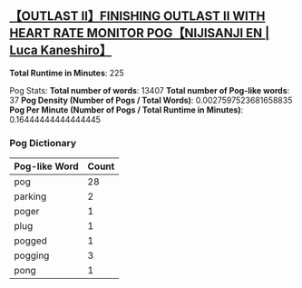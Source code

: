 ## [【OUTLAST II】FINISHING OUTLAST II WITH HEART RATE MONITOR POG【NIJISANJI EN | Luca Kaneshiro】](https://www.youtube.com/watch?v=P6YKkBCplDU)
**Total Runtime in Minutes**: 225

Pog Stats:
   **Total number of words**: 13407
   **Total number of Pog-like words**: 37
   **Pog Density (Number of Pogs / Total Words)**: 0.0027597523681658835
   **Pog Per Minute (Number of Pogs / Total Runtime in Minutes)**: 0.16444444444444445

### Pog Dictionary
Pog-like Word | Count
--- | ---
pog | 28
parking | 2
poger | 1
plug | 1
pogged | 1
pogging | 3
pong | 1

